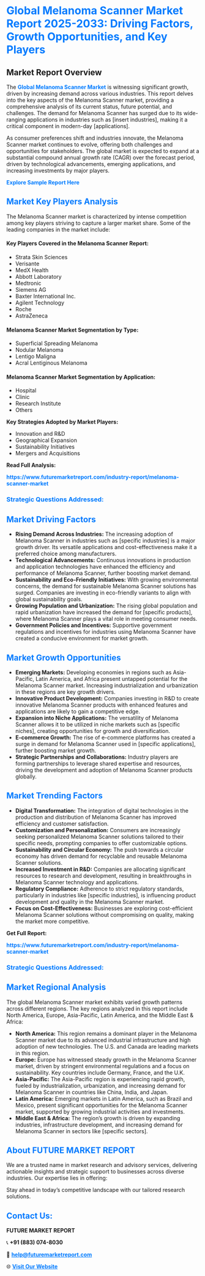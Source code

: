 <h1 style="color: #007BFF;">Global Melanoma Scanner Market Report 2025-2033: Driving Factors, Growth Opportunities, and Key Players</h1>

<section id="overview">
<h2>Market Report Overview</h2>
<p>The <a href="https://www.futuremarketreport.com/industry-report/melanoma-scanner-market" style="color: #007BFF; text-decoration: none;"><strong>Global Melanoma Scanner Market</strong></a> is witnessing significant growth, driven by increasing demand across various industries. This report delves into the key aspects of the Melanoma Scanner market, providing a comprehensive analysis of its current status, future potential, and challenges. The demand for Melanoma Scanner has surged due to its wide-ranging applications in industries such as [insert industries], making it a critical component in modern-day [applications].</p>
<p>As consumer preferences shift and industries innovate, the Melanoma Scanner market continues to evolve, offering both challenges and opportunities for stakeholders. The global market is expected to expand at a substantial compound annual growth rate (CAGR) over the forecast period, driven by technological advancements, emerging applications, and increasing investments by major players.</p>
</section>

<section id="overview">
<p><a href="https://www.futuremarketreport.com/request-sample/reportId=56211" style="color: #007BFF; text-decoration: none;"><strong>Explore Sample Report Here</strong></a></p>
</section>

<section id="key-players">
<h2 style="color: #007BFF;">Market Key Players Analysis</h2>
<p>The Melanoma Scanner market is characterized by intense competition among key players striving to capture a larger market share. Some of the leading companies in the market include:</p>
<h4>Key Players Covered in the Melanoma Scanner Report:</h4>
<ul><li>Strata Skin Sciences</li><li>Verisante</li><li>MedX Health</li><li>Abbott Laboratory</li><li>Medtronic</li><li>Siemens AG</li><li>Baxter International Inc.</li><li>Agilent Technology</li><li>Roche</li><li>AstraZeneca</li></ul>
<h4>Melanoma Scanner Market Segmentation by Type:</h4>
<ul><li>Superficial Spreading Melanoma</li><li>Nodular Melanoma</li><li>Lentigo Maligna</li><li>Acral Lentiginous Melanoma</li></ul>

<h4>Melanoma Scanner Market Segmentation by Application:</h4>
<ul><li>Hospital</li><li>Clinic</li><li>Research Institute</li><li>Others</li></ul>
<p><strong>Key Strategies Adopted by Market Players:</strong></p>
<ul>
<li>Innovation and R&D</li>
<li>Geographical Expansion</li>
<li>Sustainability Initiatives</li>
<li>Mergers and Acquisitions</li>
</ul>
</section>

<section>
<p><strong>Read Full Analysis: </strong></p><a href="https://www.futuremarketreport.com/industry-report/melanoma-scanner-market" style="color: #007BFF; text-decoration: none;"><strong>https://www.futuremarketreport.com/industry-report/melanoma-scanner-market</strong></a>
<h3 style="color: #007BFF;">Strategic Questions Addressed:</h3>
</section>

<section id="driving-factors">
<h2 style="color: #007BFF;">Market Driving Factors</h2>
<ul>
<li><strong>Rising Demand Across Industries:</strong> The increasing adoption of Melanoma Scanner in industries such as [specific industries] is a major growth driver. Its versatile applications and cost-effectiveness make it a preferred choice among manufacturers.</li>
<li><strong>Technological Advancements:</strong> Continuous innovations in production and application technologies have enhanced the efficiency and performance of Melanoma Scanner, further boosting market demand.</li>
<li><strong>Sustainability and Eco-Friendly Initiatives:</strong> With growing environmental concerns, the demand for sustainable Melanoma Scanner solutions has surged. Companies are investing in eco-friendly variants to align with global sustainability goals.</li>
<li><strong>Growing Population and Urbanization:</strong> The rising global population and rapid urbanization have increased the demand for [specific products], where Melanoma Scanner plays a vital role in meeting consumer needs.</li>
<li><strong>Government Policies and Incentives:</strong> Supportive government regulations and incentives for industries using Melanoma Scanner have created a conducive environment for market growth.</li>
</ul>
</section>

<section id="growth-opportunities">
<h2 style="color: #007BFF;">Market Growth Opportunities</h2>
<ul>
<li><strong>Emerging Markets:</strong> Developing economies in regions such as Asia-Pacific, Latin America, and Africa present untapped potential for the Melanoma Scanner market. Increasing industrialization and urbanization in these regions are key growth drivers.</li>
<li><strong>Innovative Product Development:</strong> Companies investing in R&D to create innovative Melanoma Scanner products with enhanced features and applications are likely to gain a competitive edge.</li>
<li><strong>Expansion into Niche Applications:</strong> The versatility of Melanoma Scanner allows it to be utilized in niche markets such as [specific niches], creating opportunities for growth and diversification.</li>
<li><strong>E-commerce Growth:</strong> The rise of e-commerce platforms has created a surge in demand for Melanoma Scanner used in [specific applications], further boosting market growth.</li>
<li><strong>Strategic Partnerships and Collaborations:</strong> Industry players are forming partnerships to leverage shared expertise and resources, driving the development and adoption of Melanoma Scanner products globally.</li>
</ul>
</section>

<section id="trending-factors">
<h2 style="color: #007BFF;">Market Trending Factors</h2>
<ul>
<li><strong>Digital Transformation:</strong> The integration of digital technologies in the production and distribution of Melanoma Scanner has improved efficiency and customer satisfaction.</li>
<li><strong>Customization and Personalization:</strong> Consumers are increasingly seeking personalized Melanoma Scanner solutions tailored to their specific needs, prompting companies to offer customizable options.</li>
<li><strong>Sustainability and Circular Economy:</strong> The push towards a circular economy has driven demand for recyclable and reusable Melanoma Scanner solutions.</li>
<li><strong>Increased Investment in R&D:</strong> Companies are allocating significant resources to research and development, resulting in breakthroughs in Melanoma Scanner technology and applications.</li>
<li><strong>Regulatory Compliance:</strong> Adherence to strict regulatory standards, particularly in industries like [specific industries], is influencing product development and quality in the Melanoma Scanner market.</li>
<li><strong>Focus on Cost-Effectiveness:</strong> Businesses are exploring cost-efficient Melanoma Scanner solutions without compromising on quality, making the market more competitive.</li>
</ul>
</section>

<section>
<p><strong>Get Full Report: </strong></p><a href="https://www.futuremarketreport.com/industry-report/melanoma-scanner-market" style="color: #007BFF; text-decoration: none;"><strong>https://www.futuremarketreport.com/industry-report/melanoma-scanner-market</strong></a>
<h3 style="color: #007BFF;">Strategic Questions Addressed:</h3>
</section>


<section id="regional-analysis">
<h2 style="color: #007BFF;">Market Regional Analysis</h2>
<p>The global Melanoma Scanner market exhibits varied growth patterns across different regions. The key regions analyzed in this report include North America, Europe, Asia-Pacific, Latin America, and the Middle East & Africa:</p>
<ul>
<li><strong>North America:</strong> This region remains a dominant player in the Melanoma Scanner market due to its advanced industrial infrastructure and high adoption of new technologies. The U.S. and Canada are leading markets in this region.</li>
<li><strong>Europe:</strong> Europe has witnessed steady growth in the Melanoma Scanner market, driven by stringent environmental regulations and a focus on sustainability. Key countries include Germany, France, and the U.K.</li>
<li><strong>Asia-Pacific:</strong> The Asia-Pacific region is experiencing rapid growth, fueled by industrialization, urbanization, and increasing demand for Melanoma Scanner in countries like China, India, and Japan.</li>
<li><strong>Latin America:</strong> Emerging markets in Latin America, such as Brazil and Mexico, present significant opportunities for the Melanoma Scanner market, supported by growing industrial activities and investments.</li>
<li><strong>Middle East & Africa:</strong> The region’s growth is driven by expanding industries, infrastructure development, and increasing demand for Melanoma Scanner in sectors like [specific sectors].</li>
</ul>
</section>

<footer>
<h2 style="color: #007BFF;">About FUTURE MARKET REPORT</h2>
<p>We are a trusted name in market research and advisory services, delivering actionable insights and strategic support to businesses across diverse industries. Our expertise lies in offering:</p>

<p>Stay ahead in today’s competitive landscape with our tailored research solutions.</p>

<h2 style="color: #007BFF;">Contact Us:</h2>
<p><strong>FUTURE MARKET REPORT</strong></p>
<p>📞 <strong>+91 (883) 074-8030</strong></p>
<p>📧 <strong><a href="mailto:help@futuremarketreport.com" style="color: #007BFF;">help@futuremarketreport.com</a></strong></p>
<p>🌐 <strong><a href="https://www.futuremarketreport.com/" style="color: #007BFF;">Visit Our Website</a></strong></p>
</footer>